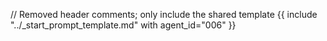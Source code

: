 // Removed header comments; only include the shared template
{{ include "../_start_prompt_template.md" with agent_id="006" }}